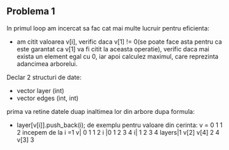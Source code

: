 ## Problema 1

In primul loop am incercat sa fac cat mai multe lucruir pentru eficienta:
- am citit valoarea v[i], verific daca v[1] != 0(se poate face asta pentru ca este
garantat ca v[1] va fi citit la aceasta operatie), verific daca mai exista un element egal cu 0, iar apoi calculez maximul, care reprezinta adancimea arborelui.

Declar 2 structuri de date:
- vector<vector> layer (int)
- vector<pair> edges (int, int)

prima va retine datele duap inaltimea lor din arbore dupa formula:
 - layer[v[i]].push_back(i);
 de exemplu pentru valoare din cerinta:
 v = 0 1 1 2
incepem de la i =1
 v| 0 1 1 2			i 	  |0   1        2     3 4
 i| 1 2 3 4			layers|1   v[2]		v[4]
								2		4
								v[3]
								3	


